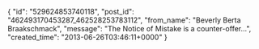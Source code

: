  {
   "id": "529624853740118",
   "post_id": "462493170453287_462528253783112",
   "from_name": "Beverly Berta Braakschmack",
   "message": "The Notice of Mistake is a counter-offer...",
   "created_time": "2013-06-26T03:46:11+0000"
 }
